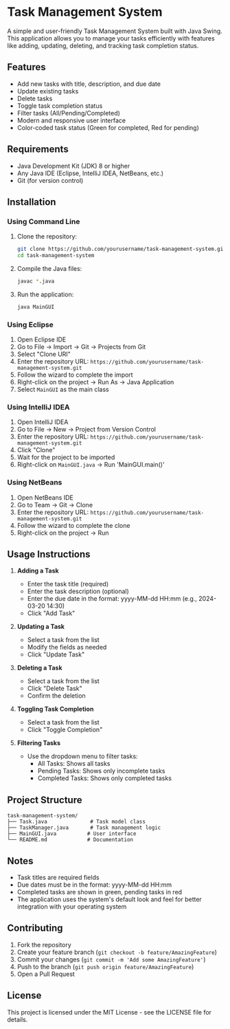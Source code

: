 # Task Management System

A simple and user-friendly Task Management System built with Java Swing. This application allows you to manage your tasks efficiently with features like adding, updating, deleting, and tracking task completion status.

## Features

- Add new tasks with title, description, and due date
- Update existing tasks
- Delete tasks
- Toggle task completion status
- Filter tasks (All/Pending/Completed)
- Modern and responsive user interface
- Color-coded task status (Green for completed, Red for pending)

## Requirements

- Java Development Kit (JDK) 8 or higher
- Any Java IDE (Eclipse, IntelliJ IDEA, NetBeans, etc.)
- Git (for version control)

## Installation

### Using Command Line

1. Clone the repository:
   ```bash
   git clone https://github.com/yourusername/task-management-system.git
   cd task-management-system
   ```

2. Compile the Java files:
   ```bash
   javac *.java
   ```

3. Run the application:
   ```bash
   java MainGUI
   ```

### Using Eclipse

1. Open Eclipse IDE
2. Go to File → Import → Git → Projects from Git
3. Select "Clone URI"
4. Enter the repository URL: `https://github.com/yourusername/task-management-system.git`
5. Follow the wizard to complete the import
6. Right-click on the project → Run As → Java Application
7. Select `MainGUI` as the main class

### Using IntelliJ IDEA

1. Open IntelliJ IDEA
2. Go to File → New → Project from Version Control
3. Enter the repository URL: `https://github.com/yourusername/task-management-system.git`
4. Click "Clone"
5. Wait for the project to be imported
6. Right-click on `MainGUI.java` → Run 'MainGUI.main()'

### Using NetBeans

1. Open NetBeans IDE
2. Go to Team → Git → Clone
3. Enter the repository URL: `https://github.com/yourusername/task-management-system.git`
4. Follow the wizard to complete the clone
5. Right-click on the project → Run

## Usage Instructions

1. **Adding a Task**
   - Enter the task title (required)
   - Enter the task description (optional)
   - Enter the due date in the format: yyyy-MM-dd HH:mm (e.g., 2024-03-20 14:30)
   - Click "Add Task"

2. **Updating a Task**
   - Select a task from the list
   - Modify the fields as needed
   - Click "Update Task"

3. **Deleting a Task**
   - Select a task from the list
   - Click "Delete Task"
   - Confirm the deletion

4. **Toggling Task Completion**
   - Select a task from the list
   - Click "Toggle Completion"

5. **Filtering Tasks**
   - Use the dropdown menu to filter tasks:
     - All Tasks: Shows all tasks
     - Pending Tasks: Shows only incomplete tasks
     - Completed Tasks: Shows only completed tasks

## Project Structure

```
task-management-system/
├── Task.java              # Task model class
├── TaskManager.java       # Task management logic
├── MainGUI.java          # User interface
└── README.md             # Documentation
```

## Notes

- Task titles are required fields
- Due dates must be in the format: yyyy-MM-dd HH:mm
- Completed tasks are shown in green, pending tasks in red
- The application uses the system's default look and feel for better integration with your operating system

## Contributing

1. Fork the repository
2. Create your feature branch (`git checkout -b feature/AmazingFeature`)
3. Commit your changes (`git commit -m 'Add some AmazingFeature'`)
4. Push to the branch (`git push origin feature/AmazingFeature`)
5. Open a Pull Request

## License

This project is licensed under the MIT License - see the LICENSE file for details. 